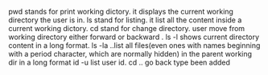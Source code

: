 pwd stands for print working dictory. it displays the current working directory the user is in.
ls stand for listing. it list all the content inside a current working dictory.
cd stand for change directory. user move from working directory either forward or backward .
ls -l shows current directory content in a long format.
ls -la ..list all files(even ones with names beginning with a period character, which are normally hidden) in the parent working dir in a long format
id -u list user id.
cd .. go back
type been added
